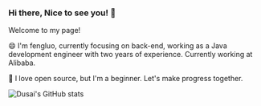 ### Hi there, Nice to see you! 👋

Welcome to my page!

😄 I'm fengluo, currently focusing on back-end, working as a Java development engineer with two years of experience. Currently working at Alibaba.

👯 I love open source, but I'm a beginner. Let's make progress together.

<!--
**fengluo97/fengluo97** is a ✨ _special_ ✨ repository because its `README.md` (this file) appears on your GitHub profile.

Here are some ideas to get you started:

- 🔭 I’m currently working on ...
- 🌱 I’m currently learning ...
- 👯 I’m looking to collaborate on ...
- 🤔 I’m looking for help with ...
- 💬 Ask me about ...
- 📫 How to reach me: ...
- 😄 Pronouns: ...
- ⚡ Fun fact: ...
-->

![Dusai's GitHub stats](https://github-readme-stats.vercel.app/api?username=fengluo97&show_icons=true&theme=radical)

